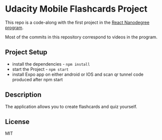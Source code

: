 # Udacity Mobile Flashcards Project

This repo is a code-along with the first project in the [React Nanodegree program](https://www.udacity.com/course/react-nanodegree--nd019).

Most of the commits in this repository correspond to videos in the program.

## Project Setup
* install the dependencies - `npm install`
* start the Project - `npm start`
* install Expo app on either android or IOS and scan qr tunnel code produced after npm start

## Description

The application allows you to create flashcards and quiz yourself. 

## License

MIT
